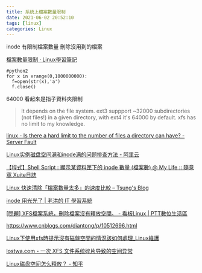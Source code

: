 ```yaml
---
title: 系統上檔案數量限制
date: 2021-06-02 20:52:10
tags: [linux]
categories: Linux
---
```


inode 有限制檔案數量
刪除沒用到的檔案
<!--more-->


[檔案數量限制 · Linux學習筆記](https://a42033.gitbooks.io/linux-/content/linux/information/file_number.html)

```python=
#python2
for x in xrange(0,1000000000):
  f=open(str(x),'a')
  f.close()
```

64000 看起來是指子資料夾限制

> It depends on the file system. ext3 suppport ~32000 subdirectories (not files!) in a given directory, with ext4 it's 64000 by default. xfs has no limit to my knowledge.

[linux - Is there a hard limit to the number of files a directory can have? - Server Fault](https://serverfault.com/questions/506465/is-there-a-hard-limit-to-the-number-of-files-a-directory-can-have)

[Linux实例磁盘空间满和inode满的问题排查方法 - 阿里云](https://help.aliyun.com/knowledge_detail/42531.html)


[【程式】Shell Script : 顯示某資料匣下的 inode 數量 (檔案數) @ My Life :: 隨意窩 Xuite日誌](https://blog.xuite.net/chingwei/blog/32921084)

[Linux 快速清除「檔案數量太多」的速度比較 – Tsung's Blog](https://blog.longwin.com.tw/2016/12/linux-delete-many-files-quick-2016/)


[inode 用光光了 | 老洪的 IT 學習系統](https://snippetinfo.net/media/2528)



[[問題] XFS檔案系統，刪除檔案沒有釋放空間。 - 看板Linux | PTT數位生活區](https://pttdigits.com/Linux/1GMMS1Dz)

https://www.cnblogs.com/diantong/p/10512696.html

[Linux下使用xfs時提示沒有磁盤空間的情況該如何處理_Linux維護](http://www.unixlinux.online/unixlinux/linuxgl/linuxwh/201703/74599.html)


[lostwa.com - 一次 XFS 文件系统碎片导致的空间异常](https://lostwa.com/2020/troubleshoting_the_missing_disk_space.html)

[Linux磁盘空间怎么释放？ - 知乎](https://zhuanlan.zhihu.com/p/172107061)